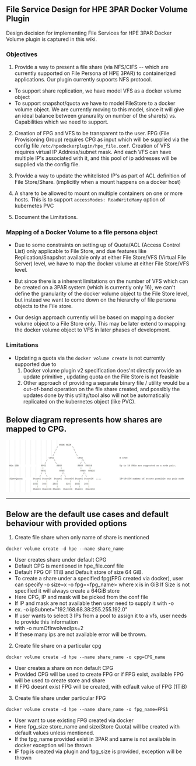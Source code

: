 ## File Service Design for HPE 3PAR Docker Volume Plugin
Design decision for implementing File Services for HPE 3PAR Docker Volume plugin is captured in this wiki.

### Objectives
1. Provide a way to present a file share (via NFS/CIFS -- which are currently supported on File Persona of HPE 3PAR) 
to containerized applications.
Our plugin currently supoorts NFS protocol.
  - To support share replication, we have model VFS as a docker volume object 
  - To support snapshot/quota we have to model FileStore to a docker volume object. We are currently moving to this model, since
  it will give an ideal balance between granurality on number of the share(s) vs. Capabilities which we need to support.

2. Creation of FPG and VFS to be transparent to the user. FPG (File Provisioning Group) requires CPG as input which will 
be supplied via the config file `/etc/hpedockerplugin/hpe_file.conf`. Creation of VFS requires virtual IP Address/subnet mask. And each VFS can have multiple IP's associated with it, and this pool of ip addresses will be supplied via the config file.

3. Provide a way to update the whitelisted IP's as part of ACL definition of File Store/Share.
(implicitly when a mount happens on a docker host) 
4. A share to be allowed to mount on multiple containers on one or more hosts. This is to support `accessModes: ReadWriteMany` 
option of kubernetes PVC

5. Document the Limitations.

### Mapping of a Docker Volume to a file persona object
- Due to some constraints on setting up of Quota/ACL (Access Control List) only applicable to File Store, and due 
features like Replication/Snapshot available only at either File Store/VFS (Virtual File Server) level, we have to map the docker volume
at either File Store/VFS level.

- But since there is a inherent limitations on the number of VFS which can be created on a 3PAR system (which is currently only 16), 
we can't define the granularity of the docker volume object to the File Store level, but instead we want to come down on the hierarchy of
file persona objects to the File store. 

- Our design approach currently will be based on mapping a docker volume object to a File Store only. This may be later extend to mapping
the docker volume object to VFS in later phases of development.


### Limitations
- Updating a quota via the `docker volume create` is not currently supported due to
  1. Docker volume plugin v2 specification does'nt directly provide an update primitive , updating quota on the File Store is not feasible
  2. Other approach of providing a separate binary file / utility would be a out-of-band operation on the file share created, and possibly
  the updates done by this utility/tool also will not be automatically replicated on the kubernetes object (like PVC).
  

## Below diagram represents how shares are mapped to CPG.
![3PAR persona hirarchy diagram](/docs/img/3PAR_FIlePersona_Share_Hierarchy.png)

---

## Below are the default use cases and default behaviour with provided options

1. Create file share when only name of share is mentioned	
```
docker volume create -d hpe --name share_name
```
- User creates share under default CPG
- Default CPG is mentioned in hpe_file.conf file
- Default FPG OF 1TiB and Default store of size 64 GiB.
- To create a share under a specified fpg(FPG created via docker), user can specify -o size=x -o fpg=<fpg_name> where x is in GiB
  If Size is not specified it will always create a 64GiB store
- Here CPG, IP and mask will be picked from the conf file
- If IP and mask are not available then user need to supply it with -o
- ex. -o ipSubnet="192.168.68.38:255.255.192.0"
- If user wants to select 3 IPs from a pool to assign it to a vfs, user needs to provide this information
- with -o numOfInvolvedIps=2
- If these many ips are not available error will be thrown.

 2. Create file share on a particular cpg
 ```
 docker volume create -d hpe --name share_name -o cpg=CPG_name
 ```
 - User creates a share on non default CPG
 - Provided CPG will be used to create FPG or if FPG exist, available FPG will be used to create store and share
 - If FPG doesnt exist FPG will be created, with edfault value of FPG (1TiB)
 
 3. Create file share under particular FPG
 ```
 docker volume create -d hpe --name share_name -o fpg_name=FPG1
 ```
 - User want to use existing FPG created via docker
 - Here fpg_size store_name and size(Store Quota) will be created with default values unless mentioned.
 - If the fpg_name provided exist in 3PAR and same is not available in docker exception will be thrown
 - IF fpg is created via plugin and fpg_size is provided, exception will be thrown
 

